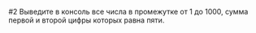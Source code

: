 #2
Выведите в консоль все числа в промежутке от 1 до 1000, сумма первой и второй цифры которых равна пяти.